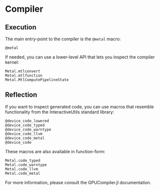 # Compiler

## Execution

The main entry-point to the compiler is the `@metal` macro:

```@docs
@metal
```

If needed, you can use a lower-level API that lets you inspect the compiler kernel:

```@docs
Metal.mtlconvert
Metal.mtlfunction
Metal.MtlComputePipelineState
```


## Reflection

If you want to inspect generated code, you can use macros that resemble functionality from
the InteractiveUtils standard library:

```
@device_code_lowered
@device_code_typed
@device_code_warntype
@device_code_llvm
@device_code_metal
@device_code
```

These macros are also available in function-form:

```
Metal.code_typed
Metal.code_warntype
Metal.code_llvm
Metal.code_metal
```

For more information, please consult the GPUCompiler.jl documentation.